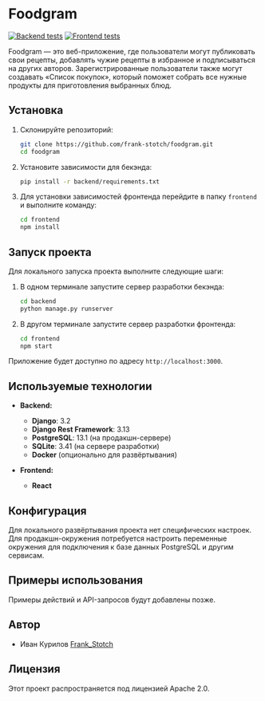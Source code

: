 # Foodgram

[![Backend tests](https://github.com/frank-stotch/foodgram/actions/workflows/backend_tests.yml/badge.svg)](https://github.com/frank-stotch/foodgram/actions/workflows/backend_tests.yml) [![Frontend tests](https://github.com/frank-stotch/foodgram/actions/workflows/frontend_tests.yml/badge.svg)](https://github.com/frank-stotch/foodgram/actions/workflows/frontend_tests.yml)

Foodgram — это веб-приложение, где пользователи могут публиковать свои рецепты, добавлять чужие рецепты в избранное и подписываться на других авторов. Зарегистрированные пользователи также могут создавать «Список покупок», который поможет собрать все нужные продукты для приготовления выбранных блюд.

## Установка

1. Склонируйте репозиторий:

    ```bash
    git clone https://github.com/frank-stotch/foodgram.git
    cd foodgram
    ```

2. Установите зависимости для бекэнда:

    ```bash
    pip install -r backend/requirements.txt
    ```

3. Для установки зависимостей фронтенда перейдите в папку `frontend` и выполните команду:

    ```bash
    cd frontend
    npm install
    ```

## Запуск проекта

Для локального запуска проекта выполните следующие шаги:

1. В одном терминале запустите сервер разработки бекэнда:

    ```bash
    cd backend
    python manage.py runserver
    ```

2. В другом терминале запустите сервер разработки фронтенда:

    ```bash
    cd frontend
    npm start
    ```

Приложение будет доступно по адресу `http://localhost:3000`.

## Используемые технологии

- **Backend:**
  - **Django**: 3.2
  - **Django Rest Framework**: 3.13
  - **PostgreSQL**: 13.1 (на продакшн-сервере)
  - **SQLite**: 3.41 (на сервере разработки)
  - **Docker** (опционально для развёртывания)

- **Frontend:**
  - **React**

## Конфигурация

Для локального развёртывания проекта нет специфических настроек. Для продакшн-окружения потребуется настроить переменные окружения для подключения к базе данных PostgreSQL и другим сервисам.

## Примеры использования

Примеры действий и API-запросов будут добавлены позже.

## Автор

* Иван Курилов [Frank_Stotch](https://github.com/frank-stotch)

## Лицензия

Этот проект распространяется под лицензией Apache 2.0.
